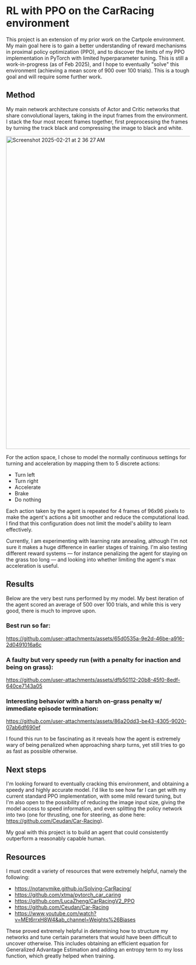 # RL with PPO on the CarRacing environment

This project is an extension of my prior work on the Cartpole environment. My main goal here is to gain a better understanding of reward mechanisms in proximal policy optimization (PPO), and to discover the limits of my PPO implementation in PyTorch with limited hyperparameter tuning. This is still a work-in-progress (as of Feb 2025), and I hope to eventually "solve" this environment (achieving a mean score of 900 over 100 trials). This is a tough goal and will require some further work.

## Method

My main network architecture consists of Actor and Critic networks that share convolutional layers, taking in the input frames from the environment. I stack the four most recent frames together, first preprocessing the frames by turning the track black and compressing the image to black and white.

<img width="856" alt="Screenshot 2025-02-21 at 2 36 27 AM" src="https://github.com/user-attachments/assets/7da87161-859b-4253-9403-061b7a32562e" />

For the action space, I chose to model the normally continuous settings for turning and acceleration by mapping them to 5 discrete actions:

- Turn left
- Turn right
- Accelerate
- Brake
- Do nothing

Each action taken by the agent is repeated for 4 frames of 96x96 pixels to make the agent's actions a bit smoother and reduce the computational load. I find that this configuration does not limit the model's ability to learn effectively.

Currently, I am experimenting with learning rate annealing, although I'm not sure it makes a huge difference in earlier stages of training. I'm also testing different reward systems — for instance penalizing the agent for staying on the grass too long — and looking into whether limiting the agent's max acceleration is useful.

## Results

Below are the very best runs performed by my model. My best iteration of the agent scored an average of 500 over 100 trials, and while this is very good, there is much to improve upon.

### Best run so far:

https://github.com/user-attachments/assets/65d0535a-9e2d-46be-a916-2d0491016a6c

### A faulty but very speedy run (with a penalty for inaction and being on grass):

https://github.com/user-attachments/assets/dfb50112-20b8-45f0-8edf-640ce7143a05

### Interesting behavior with a harsh on-grass penalty w/ immediate episode termination:

https://github.com/user-attachments/assets/86a20dd3-be43-4305-9020-07ab6df690ef

I found this run to be fascinating as it reveals how the agent is extremely wary of being penalized when approaching sharp turns, yet still tries to go as fast as possible otherwise. 

## Next steps

I'm looking forward to eventually cracking this environment, and obtaining a speedy and highly accurate model. I'd like to see how far I can get with my current standard PPO implementation, with some mild reward tuning, but I'm also open to the possibility of reducing the image input size, giving the model access to speed information, and even splitting the policy network into two (one for thrusting, one for steering, as done here: https://github.com/Ceudan/Car-Racing).

My goal with this project is to build an agent that could consistently outperform a reasonably capable human.

## Resources
I must credit a variety of resources that were extremely helpful, namely the following:

- https://notanymike.github.io/Solving-CarRacing/
- https://github.com/xtma/pytorch_car_caring
- https://github.com/LucaZheng/CarRacingV2_PPO
- https://github.com/Ceudan/Car-Racing
- https://www.youtube.com/watch?v=MEt6rrxH8W4&ab_channel=Weights%26Biases

These proved extremely helpful in determining how to structure my networks and tune certain parameters that would have been difficult to uncover otherwise. This includes obtaining an efficient equation for Generalized Advantage Estimation and adding an entropy term to my loss function, which greatly helped when training.
